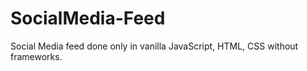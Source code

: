 # SocialMedia-Feed
Social Media feed done only in vanilla JavaScript, HTML, CSS without frameworks.
